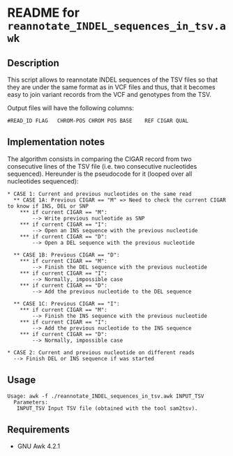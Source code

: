 README for ``reannotate_INDEL_sequences_in_tsv.awk``
====================================================

Description
-----------

This script allows to reannotate INDEL sequences of the TSV files so that they are under the same format as in VCF files and thus, that it becomes easy to join variant records from the VCF and genotypes from the TSV.

Output files will have the following columns:
```
#READ_ID FLAG	CHROM-POS CHROM	POS	BASE	REF	CIGAR QUAL
```

Implementation notes
--------------------

The algorithm consists in comparing the CIGAR record from two consecutive lines of the TSV file (i.e. two consecutive nucleotides sequenced).
Hereunder is the pseudocode for it (looped over all nucleotides sequenced):
```
* CASE 1: Current and previous nucleotides on the same read
  ** CASE 1A: Previous CIGAR == "M" => Need to check the current CIGAR to know if INS, DEL or SNP
	*** if current CIGAR == "M":
		--> Write previous nucleotide as SNP
	*** if current CIGAR == "I":
		--> Open an INS sequence with the previous nucleotide
	*** if current CIGAR == "D":
		--> Open a DEL sequence with the previous nucleotide

  ** CASE 1B: Previous CIGAR == "D":
	*** if current CIGAR == "M":
		--> Finish the DEL sequence with the previous nucleotide
	*** if current CIGAR == "I":
		--> Normally, impossible case
	*** if current CIGAR == "D":
		--> Add the previous nucleotide to the DEL sequence

  ** CASE 1C: Previous CIGAR == "I":
	*** if current CIGAR == "M":
		--> Finish the INS sequence with the previous nucleotide
	*** if current CIGAR == "I":
		--> Add the previous nucleotide to the INS sequence
	*** if current CIGAR == "D":
		--> Normally, impossible case

* CASE 2: Current and previous nucleotide on different reads
  --> Finish DEL or INS sequence if was started
```


Usage
-----

```
Usage: awk -f ./reannotate_INDEL_sequences_in_tsv.awk INPUT_TSV
  Parameters:
   INPUT_TSV Input TSV file (obtained with the tool sam2tsv).
```


Requirements
------------

* GNU Awk 4.2.1


